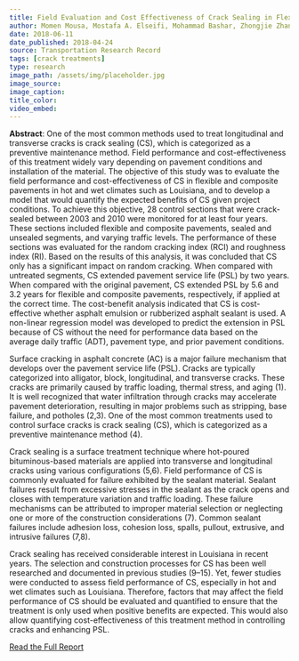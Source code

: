 ```yaml
---
title: Field Evaluation and Cost Effectiveness of Crack Sealing in Flexible and Composite Pavements
author: Momen Mousa, Mostafa A. Elseifi, Mohammad Bashar, Zhongjie Zhang, Kevin Gaspard
date: 2018-06-11
date_published: 2018-04-24
source: Transportation Research Record
tags: [crack treatments]
type: research
image_path: /assets/img/placeholder.jpg
image_source:
image_caption:
title_color:
video_embed:
---
```

**Abstract**: One of the most common methods used to treat longitudinal and transverse cracks is crack sealing (CS), which is categorized as a preventive maintenance method. Field performance and cost-effectiveness of this treatment widely vary depending on pavement conditions and installation of the material. The objective of this study was to evaluate the field performance and cost-effectiveness of CS in flexible and composite pavements in hot and wet climates such as Louisiana, and to develop a model that would quantify the expected benefits of CS given project conditions.<!--more--> To achieve this objective, 28 control sections that were crack-sealed between 2003 and 2010 were monitored for at least four years. These sections included flexible and composite pavements, sealed and unsealed segments, and varying traffic levels. The performance of these sections was evaluated for the random cracking index (RCI) and roughness index (RI). Based on the results of this analysis, it was concluded that CS only has a significant impact on random cracking. When compared with untreated segments, CS extended pavement service life (PSL) by two years. When compared with the original pavement, CS extended PSL by 5.6 and 3.2 years for flexible and composite pavements, respectively, if applied at the correct time. The cost-benefit analysis indicated that CS is cost-effective whether asphalt emulsion or rubberized asphalt sealant is used. A non-linear regression model was developed to predict the extension in PSL because of CS without the need for performance data based on the average daily traffic (ADT), pavement type, and prior pavement conditions.

Surface cracking in asphalt concrete (AC) is a major failure mechanism that develops over the pavement service life (PSL). Cracks are typically categorized into alligator, block, longitudinal, and transverse cracks. These cracks are primarily caused by traffic loading, thermal stress, and aging (1). It is well recognized that water infiltration through cracks may accelerate pavement deterioration, resulting in major problems such as stripping, base failure, and potholes (2,3). One of the most common treatments used to control surface cracks is crack sealing (CS), which is categorized as a preventive maintenance method (4).

Crack sealing is a surface treatment technique where hot-poured bituminous-based materials are applied into transverse and longitudinal cracks using various configurations (5,6). Field performance of CS is commonly evaluated for failure exhibited by the sealant material. Sealant failures result from excessive stresses in the sealant as the crack opens and closes with temperature variation and traffic loading. These failure mechanisms can be attributed to improper material selection or neglecting one or more of the construction considerations (7). Common sealant failures include adhesion loss, cohesion loss, spalls, pullout, extrusive, and intrusive failures (7,8).

Crack sealing has received considerable interest in Louisiana in recent years. The selection and construction processes for CS has been well researched and documented in previous studies (9–15). Yet, fewer studies were conducted to assess field performance of CS, especially in hot and wet climates such as Louisiana. Therefore, factors that may affect the field performance of CS should be evaluated and quantified to ensure that the treatment is only used when positive benefits are expected. This would also allow quantifying cost-effectiveness of this treatment method in controlling cracks and enhancing PSL.

[Read the Full Report](http://journals.sagepub.com/doi/full/10.1177/0361198118767417 "Field Evaluation and Cost Effectiveness of Crack Sealing in Flexible and Composite Pavements")
